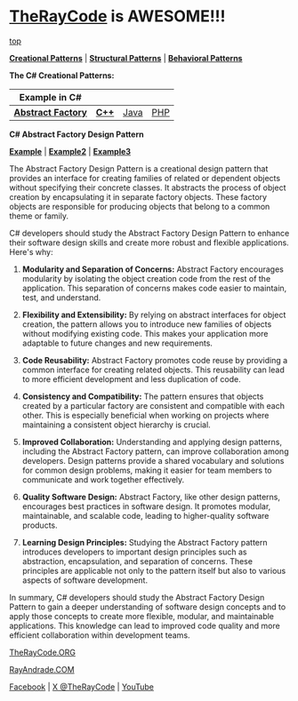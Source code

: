# [TheRayCode](../../../README.md) is AWESOME!!!

[top](../README.md)

**[Creational Patterns](../README.md)** | **[Structural Patterns](../../Structural/README.md)** | **[Behavioral Patterns](../../Behavioral/README.md)**

**The C# Creational Patterns:**

|Example in C#|   |   |   |
|---|---|---|---|
| [**Abstract Factory**](README.md) | [**C++**](../../../CPP/Creational/AbstractFactory/README.md) | [Java](../../../Java/Creational/AbstractFactory/README.md) | [PHP](../../../PHP/Creational/AbstractFactory/README.md) |

**C# Abstract Factory Design Pattern**

[**Example**](Example/README.md) | [**Example2**](Example2/README.md) | [**Example3**](Example3/README.md)

The Abstract Factory Design Pattern is a creational design pattern that provides an interface for creating families of related or dependent objects without specifying their concrete classes. It abstracts the process of object creation by encapsulating it in separate factory objects. These factory objects are responsible for producing objects that belong to a common theme or family.

C# developers should study the Abstract Factory Design Pattern to enhance their software design skills and create more robust and flexible applications. Here's why:

1. **Modularity and Separation of Concerns:** Abstract Factory encourages modularity by isolating the object creation code from the rest of the application. This separation of concerns makes code easier to maintain, test, and understand.

2. **Flexibility and Extensibility:** By relying on abstract interfaces for object creation, the pattern allows you to introduce new families of objects without modifying existing code. This makes your application more adaptable to future changes and new requirements.

3. **Code Reusability:** Abstract Factory promotes code reuse by providing a common interface for creating related objects. This reusability can lead to more efficient development and less duplication of code.

4. **Consistency and Compatibility:** The pattern ensures that objects created by a particular factory are consistent and compatible with each other. This is especially beneficial when working on projects where maintaining a consistent object hierarchy is crucial.

5. **Improved Collaboration:** Understanding and applying design patterns, including the Abstract Factory pattern, can improve collaboration among developers. Design patterns provide a shared vocabulary and solutions for common design problems, making it easier for team members to communicate and work together effectively.

6. **Quality Software Design:** Abstract Factory, like other design patterns, encourages best practices in software design. It promotes modular, maintainable, and scalable code, leading to higher-quality software products.

7. **Learning Design Principles:** Studying the Abstract Factory pattern introduces developers to important design principles such as abstraction, encapsulation, and separation of concerns. These principles are applicable not only to the pattern itself but also to various aspects of software development.

In summary, C# developers should study the Abstract Factory Design Pattern to gain a deeper understanding of software design concepts and to apply those concepts to create more flexible, modular, and maintainable applications. This knowledge can lead to improved code quality and more efficient collaboration within development teams.

[TheRayCode.ORG](https://www.TheRayCode.org)

[RayAndrade.COM](https://www.RayAndrade.com)

[Facebook](https://www.facebook.com/TheRayCode/) | [X @TheRayCode](https://www.x.com/TheRayCode/) | [YouTube](https://www.youtube.com/TheRayCode/)


